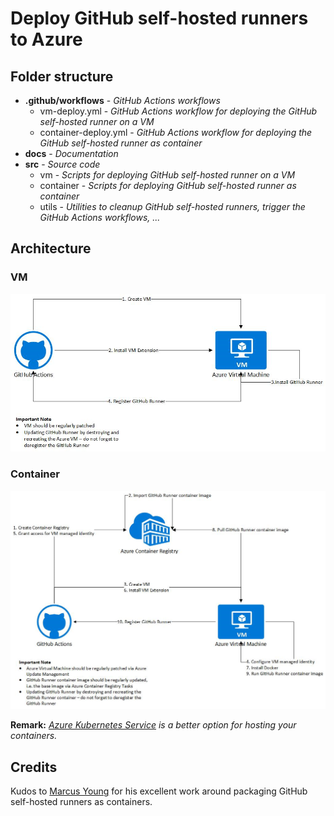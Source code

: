 # Deploy GitHub self-hosted runners to Azure

## Folder structure
- **.github/workflows** - _GitHub Actions workflows_
  - vm-deploy.yml - _GitHub Actions workflow for deploying the GitHub self-hosted runner on a VM_
  - container-deploy.yml - _GitHub Actions workflow for deploying the GitHub self-hosted runner as container_
- **docs** - _Documentation_
- **src** - _Source code_
  - vm - _Scripts for deploying GitHub self-hosted runner on a VM_
  - container - _Scripts for deploying GitHub self-hosted runner as container_
  - utils - _Utilities to cleanup GitHub self-hosted runners, trigger the GitHub Actions workflows, ..._

## Architecture

### VM
![alt text](docs/vm.png "Automatically setup GitHub self-hosted runner on a VM") 

### Container
![alt text](docs/container.png "Automatically setup GitHub self-hosted runner as containers") 

**Remark:** _[Azure Kubernetes Service](https://github.com/myoung34/docker-github-actions-runner#kubernetes) is a better option for hosting your containers._

## Credits
Kudos to [Marcus Young](https://github.com/myoung34/docker-github-actions-runner) for his excellent work around packaging GitHub self-hosted runners as containers.
